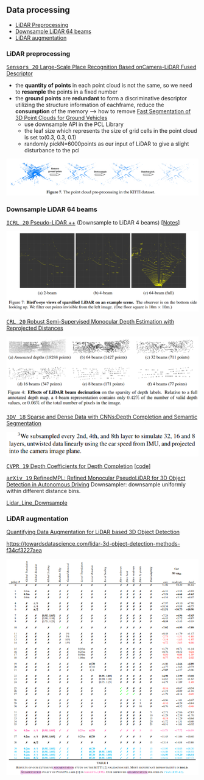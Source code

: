 <link rel="stylesheet" href="../styles.css">

## Data processing

- [LiDAR Preprocessing](#lidar-preprocessing)
- [Downsample LiDAR 64 beams](#downsample-lidar-64-beams)
- [LiDAR augmentation](#lidar-augmentation)

### LiDAR preprocessing

[<kbd>Sensors 20</kbd> Large-Scale Place Recognition Based onCamera-LiDAR Fused Descriptor](https://www.mdpi.com/1424-8220/20/10/2870/pdf)

- the **quantity of points** in each point cloud is not the same, so we need to **resample** the points in a fixed number
- the **ground points** are **redundant** to form a discriminative descriptor utilizing the structure information of eachframe, reduce the **consumption** of the memory --> how to remove [Fast Segmentation of 3D Point Clouds for Ground Vehicles](https://sci-hub.do/10.1109/ivs.2010.5548059)
    - use downsample API in the PCL Library
    - the leaf size which represents the size of grid cells in the point cloud is set to(0.3, 0.3, 0.1)
    - randomly pickN=6000points as our input of LiDAR to give a slight disturbance to the pcl

![](../doc/resample_pcl.png)

### Downsample LiDAR 64 beams

[<kbd>ICRL 20</kbd> Pseudo-LiDAR ++](https://arxiv.org/pdf/1906.06310.pdf) (Downsample to LiDAR 4 beams) [[Notes](pseudo_lidar++.md)]

![](../doc/downsample_4_2.png)

[<kbd>CRL 20</kbd> Robust Semi-Supervised Monocular Depth Estimation with Reprojected Distances](http://proceedings.mlr.press/v100/guizilini20a/guizilini20a.pdf)

![](../doc/downsample_32_16_8_4.png)

[<kbd>3DV 18</kbd> Sparse and Dense Data with CNNs:Depth Completion and Semantic Segmentation](https://arxiv.org/pdf/1808.00769.pdf)

![](../doc/sparded_subsample.png)

[<kbd>CVPR 19</kbd> Depth Coefficients for Depth Completion](https://arxiv.org/pdf/1903.05421.pdf) [[code](https://github.com/imransai/Depth-Coefficients-4-DepthCompletion/tree/050855a1b616a60eb3af36450f2d2a7edac92f0c)]

[<kbd>arXiv 19</kbd> RefinedMPL: Refined Monocular PseudoLiDAR for 3D Object Detection in Autonomous Driving](https://arxiv.org/abs/1911.09712) Downsampler: downsample uniformly within different distance bins.

[Lidar_Line_Downsample](https://github.com/chengtianle1997/Lidar_Line_Downsample/tree/df95edc73d8d1030a1a4e21d1ba2b46108701dd1)

### LiDAR augmentation

[Quantifying  Data  Augmentation  for  LiDAR  based  3D  Object  Detection](https://arxiv.org/pdf/2004.01643.pdf)

https://towardsdatascience.com/lidar-3d-object-detection-methods-f34cf3227aea

![](../doc/lidar_augmentation.png)
